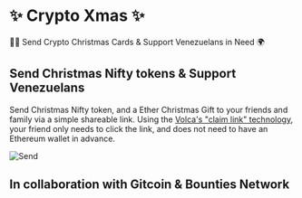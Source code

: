 # ✨ Crypto Xmas ✨

🎅🏾 Send Crypto Christmas Cards &amp; Support Venezuelans in Need 🌍

## Send Christmas Nifty tokens & Support Venezuelans

Send Christmas Nifty token, and a Ether Christmas Gift to your friends and family via a simple shareable link. Using the [Volca's "claim link" technology](https://volca.tech/), your friend only needs to click the link, and does not need to have an Ethereum wallet in advance.  

![Send](/public/cryptoxmas_repo_cover.png)

## In collaboration with Gitcoin & Bounties Network
